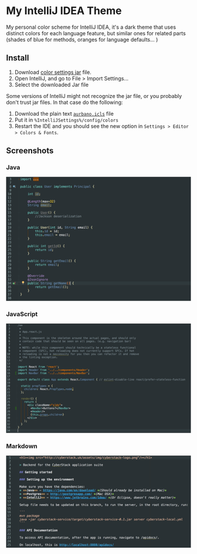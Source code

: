 # My IntelliJ IDEA Theme
My personal color scheme for IntelliJ IDEA, it's a dark theme that uses distinct colors for each language feature, but similar ones for related parts (shades of blue for methods, oranges for language defaults... )

## Install
1. Download [color settings jar](https://github.com/aurbano/IntelliJ-IDEA-colors/raw/master/aurbano.jar) file.
2. Open IntelliJ, and go to File > Import Settings...
3. Select the downloaded Jar file

Some versions of IntelliJ might not recognize the jar file, or you probably don't trust jar files. In that case do the following:

1. Download the plain text [`aurbano.icls`](https://github.com/aurbano/IntelliJ-IDEA-colors/blob/master/aurbano.icls) file
2. Put it in `%IntelliJSettings%/config/colors`
3. Restart the IDE and you should see the new option in `Settings > Editor > Colors & Fonts`.

## Screenshots
### Java
![Java screenshot](https://raw.githubusercontent.com/aurbano/IntelliJ-IDEA-colors/master/screenshots/java.png)

### JavaScript
![JavaScript screenshot](https://raw.githubusercontent.com/aurbano/IntelliJ-IDEA-colors/master/screenshots/javascript.png)

### Markdown
![Markdown screenshot](https://raw.githubusercontent.com/aurbano/IntelliJ-IDEA-colors/master/screenshots/markdown.png)

